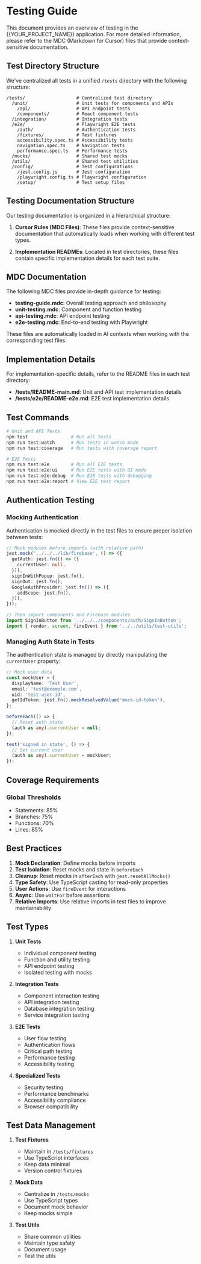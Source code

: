 # Testing Guide

This document provides an overview of testing in the {{YOUR_PROJECT_NAME}} application. For more detailed information, please refer to the MDC (Markdown for Cursor) files that provide context-sensitive documentation.

## Test Directory Structure

We've centralized all tests in a unified `/tests` directory with the following structure:

```
/tests/                   # Centralized test directory
  /unit/                  # Unit tests for components and APIs
    /api/                 # API endpoint tests
    /components/          # React component tests
  /integration/           # Integration tests
  /e2e/                   # Playwright E2E tests
    /auth/                # Authentication tests
    /fixtures/            # Test fixtures
    accessibility.spec.ts # Accessibility tests
    navigation.spec.ts    # Navigation tests
    performance.spec.ts   # Performance tests
  /mocks/                 # Shared test mocks
  /utils/                 # Shared test utilities
  /config/                # Test configurations
    /jest.config.js       # Jest configuration
    /playwright.config.ts # Playwright configuration
    /setup/               # Test setup files
```

## Testing Documentation Structure

Our testing documentation is organized in a hierarchical structure:

1. **Cursor Rules (MDC Files)**: These files provide context-sensitive documentation that automatically loads when working with different test types.

2. **Implementation READMEs**: Located in test directories, these files contain specific implementation details for each test suite.

## MDC Documentation

The following MDC files provide in-depth guidance for testing:

- **testing-guide.mdc**: Overall testing approach and philosophy
- **unit-testing.mdc**: Component and function testing
- **api-testing.mdc**: API endpoint testing
- **e2e-testing.mdc**: End-to-end testing with Playwright

These files are automatically loaded in AI contexts when working with the corresponding test files.

## Implementation Details

For implementation-specific details, refer to the README files in each test directory:

- **/tests/README-main.md**: Unit and API test implementation details
- **/tests/e2e/README-e2e.md**: E2E test implementation details

## Test Commands

```bash
# Unit and API Tests
npm test                # Run all tests
npm run test:watch      # Run tests in watch mode
npm run test:coverage   # Run tests with coverage report

# E2E Tests
npm run test:e2e        # Run all E2E tests
npm run test:e2e:ui     # Run E2E tests with UI mode
npm run test:e2e:debug  # Run E2E tests with debugging
npm run test:e2e:report # View E2E test report
```

## Authentication Testing

### Mocking Authentication

Authentication is mocked directly in the test files to ensure proper isolation between tests:

```typescript
// Mock modules before imports (with relative path)
jest.mock('../../../lib/firebase', () => ({
  getAuth: jest.fn(() => ({
    currentUser: null,
  })),
  signInWithPopup: jest.fn(),
  signOut: jest.fn(),
  GoogleAuthProvider: jest.fn(() => ({
    addScope: jest.fn(),
  })),
}));

// Then import components and Firebase modules
import SignInButton from '../../../components/auth/SignInButton';
import { render, screen, fireEvent } from '../../utils/test-utils';
```

### Managing Auth State in Tests

The authentication state is managed by directly manipulating the `currentUser` property:

```typescript
// Mock user data
const mockUser = {
  displayName: 'Test User',
  email: 'test@example.com',
  uid: 'test-user-id',
  getIdToken: jest.fn().mockResolvedValue('mock-id-token'),
};

beforeEach(() => {
  // Reset auth state
  (auth as any).currentUser = null;
});

test('signed in state', () => {
  // Set current user
  (auth as any).currentUser = mockUser;
});
```

## Coverage Requirements

### Global Thresholds

- Statements: 85%
- Branches: 75%
- Functions: 70%
- Lines: 85%

## Best Practices

1. **Mock Declaration**: Define mocks before imports
2. **Test Isolation**: Reset mocks and state in `beforeEach`
3. **Cleanup**: Reset mocks in `afterEach` with `jest.resetAllMocks()`
4. **Type Safety**: Use TypeScript casting for read-only properties
5. **User Actions**: Use `fireEvent` for interactions
6. **Async**: Use `waitFor` before assertions
7. **Relative Imports**: Use relative imports in test files to improve maintainability

## Test Types

1. **Unit Tests**

   - Individual component testing
   - Function and utility testing
   - API endpoint testing
   - Isolated testing with mocks

2. **Integration Tests**

   - Component interaction testing
   - API integration testing
   - Database integration testing
   - Service integration testing

3. **E2E Tests**

   - User flow testing
   - Authentication flows
   - Critical path testing
   - Performance testing
   - Accessibility testing

4. **Specialized Tests**
   - Security testing
   - Performance benchmarks
   - Accessibility compliance
   - Browser compatibility

## Test Data Management

1. **Test Fixtures**

   - Maintain in `/tests/fixtures`
   - Use TypeScript interfaces
   - Keep data minimal
   - Version control fixtures

2. **Mock Data**

   - Centralize in `/tests/mocks`
   - Use TypeScript types
   - Document mock behavior
   - Keep mocks simple

3. **Test Utils**
   - Share common utilities
   - Maintain type safety
   - Document usage
   - Test the utils
